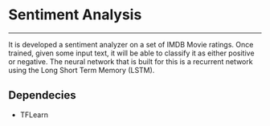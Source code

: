 # Sentiment Analysis
---
It is developed a sentiment analyzer on a set of IMDB Movie ratings. Once trained, given some input text, it will be able to classify it as either 
positive or negative. The neural network that is built for this is a recurrent network using the Long Short Term Memory (LSTM).

## Dependecies

- TFLearn
